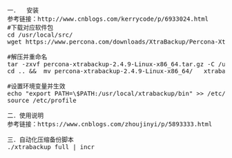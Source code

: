 <pre>
一．  安装
参考链接：http://www.cnblogs.com/kerrycode/p/6933024.html
#下载对应软件包
cd /usr/local/src/
wget https://www.percona.com/downloads/XtraBackup/Percona-XtraBackup-2.4.9/binary/tarball/percona-xtrabackup-2.4.9-Linux-x86_64.tar.gz 

#解压并重命名
tar -zxvf percona-xtrabackup-2.4.9-Linux-x86_64.tar.gz -C /usr/local
cd .. &&  mv percona-xtrabackup-2.4.9-Linux-x86_64/   xtrabackup

#设置环境变量并生效
echo "export PATH=\$PATH:/usr/local/xtrabackup/bin" >> /etc/profile
source /etc/profile

二．使用说明
参考链接：https://www.cnblogs.com/zhoujinyi/p/5893333.html

三．自动化压缩备份脚本
./xtrabackup full | incr


</pre>
